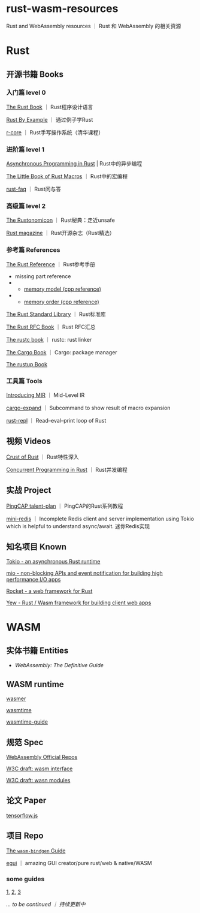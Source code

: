 # rust-wasm-resources
Rust and WebAssembly resources ｜ Rust 和 WebAssembly 的相关资源

# Rust

## 开源书籍 Books

### 入门篇 level 0
[The Rust Book](https://doc.rust-lang.org/book/) ｜ Rust程序设计语言

[Rust By Example](https://doc.rust-lang.org/rust-by-example/) ｜ 通过例子学Rust

[r-core](https://rcore-os.github.io/rCore-Tutorial-Book-v3/chapter0/0intro.html) ｜ Rust手写操作系统（清华课程）

### 进阶篇 level 1
[Asynchronous Programming in Rust](https://rust-lang.github.io/async-book) | Rust中的异步编程

[The Little Book of Rust Macros](https://danielkeep.github.io/tlborm/book/index.html) ｜ Rust中的宏编程

[rust-faq](https://github.com/dtolnay/rust-faq) ｜ Rust问与答

### 高级篇 level 2
[The Rustonomicon](https://doc.rust-lang.org/nomicon/) ｜ Rust秘典：走近unsafe

[Rust magazine](https://rustmagazine.github.io/rust_magazine_2021/index.html) ｜ Rust开源杂志（Rust精选）

### 参考篇 References
[The Rust Reference](https://doc.rust-lang.org/reference/introduction.html) ｜ Rust参考手册

- missing part reference
- - [memory model (cpp reference)](https://en.cppreference.com/w/cpp/language/memory_model)
- - [memory order (cpp reference)](https://en.cppreference.com/w/c/atomic/memory_order)

[The Rust Standard Library](https://doc.rust-lang.org/std/) ｜ Rust标准库

[The Rust RFC Book](https://rust-lang.github.io/rfcs/introduction.html) ｜ Rust RFC汇总

[The rustc book](https://doc.bccnsoft.com/docs/rust-1.36.0-docs-html/rustc/print.html#what-is-rustc) ｜ rustc: rust linker

[The Cargo Book](https://doc.rust-lang.org/cargo/) ｜ Cargo: package manager

[The rustup Book](https://rust-lang.github.io/rustup/)

### 工具篇 Tools
[Introducing MIR](https://blog.rust-lang.org/2016/04/19/MIR.html) ｜ Mid-Level IR

[cargo-expand](https://github.com/dtolnay/cargo-expand) ｜ Subcommand to show result of macro expansion

[rust-repl](https://replit.com/new/rust) ｜ Read–eval–print loop of Rust


## 视频 Videos
[Crust of Rust](https://www.youtube.com/watch?v=rAl-9HwD858&list=PLqbS7AVVErFiWDOAVrPt7aYmnuuOLYvOa) ｜ Rust特性深入

[Concurrent Programming in Rust](https://www.youtube.com/playlist?list=PL5aMzERQ_OZ9j40DJNlsem2qAGoFbfwb4) ｜ Rust并发编程

## 实战 Project
[PingCAP talent-plan](https://github.com/pingcap/talent-plan) ｜ PingCAP的Rust系列教程

[mini-redis](https://github.com/tokio-rs/mini-redis) ｜ Incomplete Redis client and server implementation using Tokio which is helpful to understand async/await. 迷你Redis实现

## 知名项目 Known
[Tokio - an asynchronous Rust runtime](https://github.com/tokio-rs/tokio)

[mio - non-blocking APIs and event notification for building high performance I/O apps](https://github.com/tokio-rs/mio)

[Rocket - a web framework for Rust](https://github.com/SergioBenitez/Rocket/tree/v0.5-rc)

[Yew - Rust / Wasm framework for building client web apps](https://github.com/yewstack/yew)

# WASM

## 实体书籍 Entities
- *WebAssembly: The Definitive Guide*

## WASM runtime
[wasmer](https://github.com/wasmerio/wasmer)

[wasmtime](https://github.com/bytecodealliance/wasmtime)

[wasmtime-guide](https://docs.wasmtime.dev/)

## 规范 Spec
[WebAssembly Official Repos](https://github.com/WebAssembly)

[W3C draft: wasm interface](https://webassembly.github.io/spec/js-api/)

[W3C draft: wasn modules](https://webassembly.github.io/esm-integration/js-api/index.html#esm-integration)

## 论文 Paper
[tensorflow.js](https://arxiv.org/pdf/1901.05350.pdf)

## 项目 Repo
[The `wasm-bindgen` Guide](https://rustwasm.github.io/wasm-bindgen/introduction.html)

[egui](https://github.com/emilk/egui) ｜ amazing GUI creator/pure rust/web & native/WASM

### some guides
[1](https://www.joshfinnie.com/blog/using-webassembly-created-in-rust-for-fast-react-components/),
[2](https://www.lirui.tech/post/2022/bf75512a88f1.html), 
[3](https://training.linuxfoundation.org/blog/how-wasi-makes-containerization-more-efficient/#:~:text=WASI%20on%20servers%2C%20or%20REPLACING,of%20the%20host%20operating%20system.)



*... to be continued ｜ 持续更新中*
